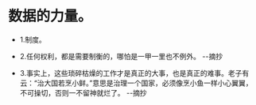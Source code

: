 # 数据的力量。

- 1.制度。

- 2.任何权利，都是需要制衡的，哪怕是一甲一里也不例外。 --摘抄

- 3.事实上，这些琐碎枯燥的工作才是真正的大事，也是真正的难事。老子有云：“治大国若烹小鲜。”意思是治理一个国家，必须像烹小鱼一样小心翼翼，不可操切，否则一不留神就烂了。 --摘抄
